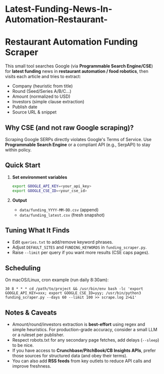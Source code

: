 # Latest-Funding-News-In-Automation-Restaurant-
# Restaurant Automation Funding Scraper

This small tool searches Google (via **Programmable Search Engine/CSE**) for **latest funding** news in **restaurant automation / food robotics**, then visits each article and tries to extract:
- Company (heuristic from title)
- Round (Seed/Series A/B/C...)
- Amount (normalized to USD)
- Investors (simple clause extraction)
- Publish date
- Source URL & snippet

## Why CSE (and not raw Google scraping)?
Scraping Google SERPs directly violates Google's Terms of Service. Use **Programmable Search Engine** or a compliant API (e.g., SerpAPI) to stay within policy.

## Quick Start

1. **Set environment variables**
   ```bash
   export GOOGLE_API_KEY=<your_api_key>
   export GOOGLE_CSE_ID=<your_cse_id>
   ```

2. **Output**
   - `data/funding_YYYY-MM-DD.csv` (append)
   - `data/funding_latest.csv` (fresh snapshot)

## Tuning What It Finds
- Edit `queries.txt` to add/remove keyword phrases.
- Adjust `DEFAULT_SITES` and `FUNDING_KEYWORDS` in `funding_scraper.py`.
- Raise `--limit` per query if you want more results (CSE caps pages).

## Scheduling
On macOS/Linux, cron example (run daily 8:30am):
```
30 8 * * * cd /path/to/project && /usr/bin/env bash -lc 'export GOOGLE_API_KEY=xxx; export GOOGLE_CSE_ID=yyy; /usr/bin/python3 funding_scraper.py --days 60 --limit 100 >> scrape.log 2>&1'
```

## Notes & Caveats
- Amount/round/investors extraction is **best-effort** using regex and simple heuristics. For production-grade accuracy, consider a small LLM or a ruleset per publisher.
- Respect robots.txt for any secondary page fetches, add delays (`--sleep`) to be nice.
- If you have access to **Crunchbase/PitchBook/CB Insights APIs**, prefer those sources for structured data (and obey their terms).
- You can also add **RSS feeds** from key outlets to reduce API calls and improve freshness.
